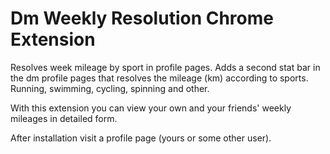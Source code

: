 Dm Weekly Resolution Chrome Extension
=====================================

Resolves week mileage by sport in profile pages.
Adds a second stat bar in the dm profile pages that resolves the mileage (km) according to sports. Running, swimming, cycling, spinning and other. 

With this extension you can view your own and your friends' weekly mileages in detailed form.

After installation visit a profile page (yours or some other user).
